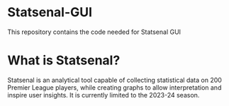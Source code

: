 # Statsenal-GUI
 This repository contains the code needed for Statsenal GUI

# What is Statsenal?
 Statsenal is an analytical tool capable of collecting statistical data on 200 Premier League players, while creating graphs to allow interpretation and inspire user insights. It is currently limited to the 2023-24 season.
